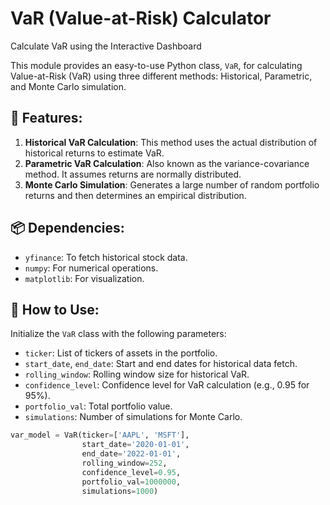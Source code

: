 # VaR (Value-at-Risk) Calculator

Calculate VaR using the Interactive Dashboard

This module provides an easy-to-use Python class, `VaR`, for calculating Value-at-Risk (VaR) using three different methods: Historical, Parametric, and Monte Carlo simulation.

## 🚀 Features:

1. **Historical VaR Calculation**: This method uses the actual distribution of historical returns to estimate VaR.
2. **Parametric VaR Calculation**: Also known as the variance-covariance method. It assumes returns are normally distributed.
3. **Monte Carlo Simulation**: Generates a large number of random portfolio returns and then determines an empirical distribution.

## 📦 Dependencies:

- `yfinance`: To fetch historical stock data.
- `numpy`: For numerical operations.
- `matplotlib`: For visualization.

## 📖 How to Use:

Initialize the `VaR` class with the following parameters:

- `ticker`: List of tickers of assets in the portfolio.
- `start_date`, `end_date`: Start and end dates for historical data fetch.
- `rolling_window`: Rolling window size for historical VaR.
- `confidence_level`: Confidence level for VaR calculation (e.g., 0.95 for 95%).
- `portfolio_val`: Total portfolio value.
- `simulations`: Number of simulations for Monte Carlo.

```python
var_model = VaR(ticker=['AAPL', 'MSFT'], 
                start_date='2020-01-01', 
                end_date='2022-01-01', 
                rolling_window=252, 
                confidence_level=0.95, 
                portfolio_val=1000000, 
                simulations=1000)
